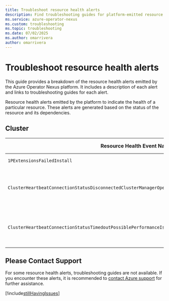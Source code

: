 ```yaml
---
title: Troubleshoot resource health alerts
description: Find troubleshooting guides for platform-emitted resource health alerts.
ms.service: azure-operator-nexus
ms.custom: troubleshooting
ms.topic: troubleshooting
ms.date: 07/02/2025
ms.author: omarrivera
author: omarrivera
---
```


# Troubleshoot resource health alerts

This guide provides a breakdown of the resource health alerts emitted by the Azure Operator Nexus platform.
It includes a description of each alert and links to troubleshooting guides for each alert.

Resource health alerts emitted by the platform to indicate the health of a particular resource.
These alerts are generated based on the status of the resource and its dependencies.

## Cluster

| Resource Health Event Name                                                                             | Troubleshooting Guide                                                 |
|--------------------------------------------------------------------------------------------------------|-----------------------------------------------------------------------|
| `1PExtensionsFailedInstall`                                                                            | [Requires to contact support](#please-contact-support) |
| `ClusterHeartbeatConnectionStatusDisconnectedClusterManagerOperationsAreAffectedPossibleNetworkIssues` | [Troubleshoot Cluster heartbeat connection status shows disconnected] |
| `ClusterHeartbeatConnectionStatusTimedoutPossiblePerformanceIssues`                                    | [Troubleshoot Cluster heartbeat connection status shows disconnected] |

[Troubleshoot Cluster heartbeat connection status shows disconnected]: ./troubleshoot-cluster-heartbeat-connection-status-disconnected.md

## Please Contact Support

For some resource health alerts, troubleshooting guides are not available.
If you encounter these alerts, it is recommended to [contact Azure support] for further assistance.

[contact Azure support]: https://portal.azure.com/?#blade/Microsoft_Azure_Support/HelpAndSupportBlade

[!include[stillHavingIssues](./includes/contact-support.md)]
